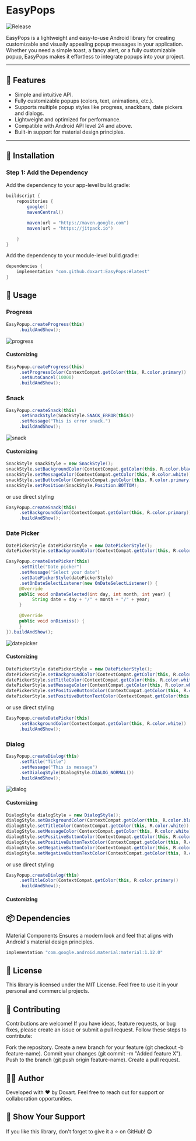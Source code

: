 # EasyPops

![Release](https://img.shields.io/badge/latest-1.0.1-green?style=for-the-badge)

EasyPops is a lightweight and easy-to-use Android library for creating customizable and visually appealing popup messages in your application. Whether you need a simple toast, a fancy alert, or a fully customizable popup, EasyPops makes it effortless to integrate popups into your project.

---

## 🎉 Features

- Simple and intuitive API.
- Fully customizable popups (colors, text, animations, etc.).
- Supports multiple popup styles like progress, snackbars, date pickers and dialogs.
- Lightweight and optimized for performance.
- Compatible with Android API level 24 and above.
- Built-in support for material design principles.

---

## 🚀 Installation

### Step 1: Add the Dependency

Add the dependency to your app-level build.gradle:

```groovy
buildscript {
    repositories {
        google()
        mavenCentral()

        maven(url = "https://maven.google.com")
        maven(url = "https://jitpack.io")

    }
}
```

Add the dependency to your module-level build.gradle:

```groovy
dependencies {
    implementation "com.github.doxart:EasyPops:#latest"
}
```

## 📖 Usage

### Progress

```java
EasyPopup.createProgress(this)
     .buildAndShow();
```

![progress](https://github.com/doxart/EasyPops-Easy-Android-Pop-Up/blob/master/res/progress.gif)

#### Customizing

```java
EasyPopup.createProgress(this)
     .setProgressColor(ContextCompat.getColor(this, R.color.primary))
     .setAutoCancel(10000)
     .buildAndShow();
```

### Snack

```java
EasyPopup.createSnack(this)
     .setSnackStyle(SnackStyle.SNACK_ERROR(this))
     .setMessage("This is error snack.")
     .buildAndShow();
```

![snack](https://github.com/doxart/EasyPops-Easy-Android-Pop-Up/blob/master/res/snack.gif)

#### Customizing

```java
SnackStyle snackStyle = new SnackStyle();
snackStyle.setBackgroundColor(ContextCompat.getColor(this, R.color.black));
snackStyle.setMessageColor(ContextCompat.getColor(this, R.color.white));
snackStyle.setButtonColor(ContextCompat.getColor(this, R.color.primary));
snackStyle.setPosition(SnackStyle.Position.BOTTOM);
```

or use direct styling

```java
EasyPopup.createSnack(this)
     .setBackgroundColor(ContextCompat.getColor(this, R.color.primary))
     .buildAndShow();
```

### Date Picker

```java
DatePickerStyle datePickerStyle = new DatePickerStyle();
datePickerStyle.setBackgroundColor(ContextCompat.getColor(this, R.color.black));

EasyPopup.createDatePicker(this)
     .setTitle("Date picker")
     .setMessage("Select your date")
     .setDatePickerStyle(datePickerStyle)
     .setOnDateSelectListener(new OnDateSelectListener() {
     @Override
     public void onDateSelected(int day, int month, int year) {
          String date = day + "/" + month + "/" + year;
     }

     @Override
     public void onDismiss() {
     }
}).buildAndShow();
```

![datepicker](https://github.com/doxart/EasyPops-Easy-Android-Pop-Up/blob/master/res/datepicker.gif)

#### Customizing

```java
DatePickerStyle datePickerStyle = new DatePickerStyle();
datePickerStyle.setBackgroundColor(ContextCompat.getColor(this, R.color.black));
datePickerStyle.setTitleColor(ContextCompat.getColor(this, R.color.white));
datePickerStyle.setMessageColor(ContextCompat.getColor(this, R.color.white));
datePickerStyle.setPositiveButtonColor(ContextCompat.getColor(this, R.color.primary));
datePickerStyle.setPositiveButtonTextColor(ContextCompat.getColor(this, R.color.white));
```

or use direct styling

```java
EasyPopup.createDatePicker(this)
     .setBackgroundColor(ContextCompat.getColor(this, R.color.white))
     .buildAndShow();
```

### Dialog

```java
EasyPopup.createDialog(this)
     .setTitle("Title")
     .setMessage("This is message")
     .setDialogStyle(DialogStyle.DIALOG_NORMAL())
     .buildAndShow();
```

![dialog](https://github.com/doxart/EasyPops-Easy-Android-Pop-Up/blob/master/res/dialog.gif)

#### Customizing

```java
DialogStyle dialogStyle = new DialogStyle();
dialogStyle.setBackgroundColor(ContextCompat.getColor(this, R.color.black));
dialogStyle.setTitleColor(ContextCompat.getColor(this, R.color.white));
dialogStyle.setMessageColor(ContextCompat.getColor(this, R.color.white));
dialogStyle.setPositiveButtonColor(ContextCompat.getColor(this, R.color.primary));
dialogStyle.setPositiveButtonTextColor(ContextCompat.getColor(this, R.color.white));
dialogStyle.setNegativeButtonColor(ContextCompat.getColor(this, R.color.primary));
dialogStyle.setNegativeButtonTextColor(ContextCompat.getColor(this, R.color.white));
```

or use direct styling

```java
EasyPopup.createDialog(this)
     .setTitleColor(ContextCompat.getColor(this, R.color.primary))
     .buildAndShow();
```

#### Customizing

## 📦 Dependencies
Material Components
Ensures a modern look and feel that aligns with Android's material design principles.

```groovy
implementation "com.google.android.material:material:1.12.0"
```

## 📝 License
This library is licensed under the MIT License.
Feel free to use it in your personal and commercial projects.

## 🤝 Contributing
Contributions are welcome! If you have ideas, feature requests, or bug fixes, please create an issue or submit a pull request. Follow these steps to contribute:

Fork the repository.
Create a new branch for your feature (git checkout -b feature-name).
Commit your changes (git commit -m "Added feature X").
Push to the branch (git push origin feature-name).
Create a pull request.

## 🧑‍💻 Author
Developed with ❤️ by Doxart.
Feel free to reach out for support or collaboration opportunities.

## 🌟 Show Your Support
If you like this library, don't forget to give it a ⭐ on GitHub! 😊
